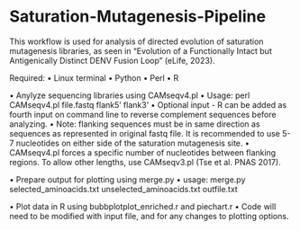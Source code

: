 # Saturation-Mutagenesis-Pipeline

This workflow is used for analysis of directed evolution of saturation mutagenesis libraries, as seen in “Evolution of a Functionally Intact but Antigenically Distinct DENV Fusion Loop” (eLife, 2023).

Required:
•	Linux terminal
•	Python
•	Perl
•	R

•	Anylyze sequencing libraries using CAMseqv4.pl
  •	Usage: perl CAMseqv4.pl file.fastq flank5’ flank3’
  •	Optional input - R can be added as fourth input on command line to reverse complement sequences before analyzing. 
  •	Note: flanking sequences must be in same direction as sequences as represented in original fastq file. It is recommended to use 5-7 nucleotides on either side of the saturation mutagenesis site.
  •	CAMseqv4.pl forces a specific number of nucleotides between flanking regions. To allow other lengths, use CAMseqv3.pl (Tse et al. PNAS 2017).

•	Prepare output for plotting using merge.py
  •	usage: merge.py selected_aminoacids.txt unselected_aminoacids.txt outfile.txt

•	Plot data in R using bubbplotplot_enriched.r and piechart.r
  •	Code will need to be modified with input file, and for any changes to plotting options.
